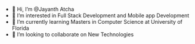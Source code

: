- 👋 Hi, I’m @Jayanth Atcha
- 👀 I’m interested in Full Stack Development and Mobile app Development
- 🌱 I’m currently learning Masters in Computer Science at University of Florida
- 💞️ I’m looking to collaborate on New Technologies


<!---
JayanthInv/JayanthInv is a ✨ special ✨ repository because its `README.md` (this file) appears on your GitHub profile.
You can click the Preview link to take a look at your changes.
--->
